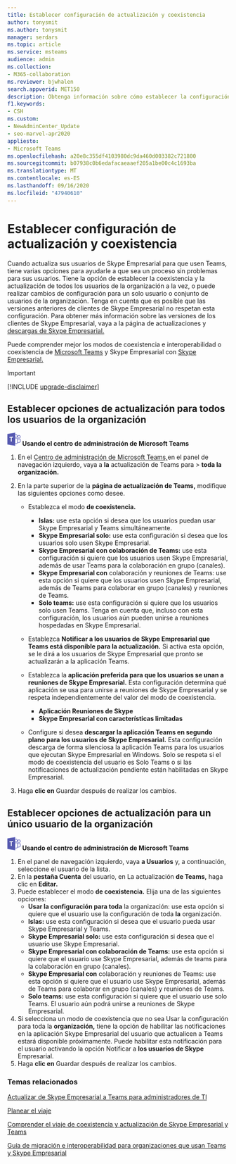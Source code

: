 ```yaml
---
title: Establecer configuración de actualización y coexistencia
author: tonysmit
ms.author: tonysmit
manager: serdars
ms.topic: article
ms.service: msteams
audience: admin
ms.collection:
- M365-collaboration
ms.reviewer: bjwhalen
search.appverid: MET150
description: Obtenga información sobre cómo establecer la configuración de coexistencia y actualización para todos los usuarios de la organización a la vez, o para un único o conjunto de usuarios de la organización.
f1.keywords:
- CSH
ms.custom:
- NewAdminCenter_Update
- seo-marvel-apr2020
appliesto:
- Microsoft Teams
ms.openlocfilehash: a20e8c355df4103980dc9da460d003382c721800
ms.sourcegitcommit: b07938c0b6edafacaeaaef205a1be00c4c1693ba
ms.translationtype: MT
ms.contentlocale: es-ES
ms.lasthandoff: 09/16/2020
ms.locfileid: "47940610"
---
```

# <a name="set-your-coexistence-and-upgrade-settings"></a>Establecer configuración de actualización y coexistencia


Cuando actualiza sus usuarios de Skype Empresarial para que usen Teams, tiene varias opciones para ayudarle a que sea un proceso sin problemas para sus usuarios. Tiene la opción de establecer la coexistencia y la actualización de todos los usuarios de la organización a la vez, o puede realizar cambios de configuración para un solo usuario o conjunto de usuarios de la organización. Tenga en cuenta que es posible que las versiones anteriores de clientes de Skype Empresarial no respetan esta configuración. Para obtener más información sobre las versiones de los clientes de Skype Empresarial, vaya a la página de actualizaciones y [descargas de Skype Empresarial.](https://docs.microsoft.com/skypeforbusiness/software-updates) 

Puede comprender mejor los modos de coexistencia e interoperabilidad o coexistencia de [Microsoft Teams](teams-and-skypeforbusiness-coexistence-and-interoperability.md) y Skype Empresarial con [Skype Empresarial.](coexistence-chat-calls-presence.md)  

> [!IMPORTANT]
> [!INCLUDE [upgrade-disclaimer](includes/upgrade-disclaimer.md)]


## <a name="set-upgrade-options-for-all-users-in-your-organization"></a>Establecer opciones de actualización para todos los usuarios de la organización

![Un icono que muestra el logotipo de Microsoft Teams](media/teams-logo-30x30.png) **Usando el centro de administración de Microsoft Teams**

1. En el [Centro de administración de Microsoft Teams,](https://admin.teams.microsoft.com/)en el panel de navegación izquierdo, vaya a **la** actualización de Teams para  >  **toda la organización.** 

2. En la parte superior de la **página de actualización de Teams,** modifique las siguientes opciones como desee.
    - Establezca el modo **de coexistencia.**
        - **Islas:** use esta opción si desea que los usuarios puedan usar Skype Empresarial y Teams simultáneamente.
        - **Skype Empresarial solo:** use esta configuración si desea que los usuarios solo usen Skype Empresarial.
        - **Skype Empresarial con colaboración de Teams:** use esta configuración si quiere que los usuarios usen Skype Empresarial, además de usar Teams para la colaboración en grupo (canales).
        - **Skype Empresarial con** colaboración y reuniones de Teams: use esta opción si quiere que los usuarios usen Skype Empresarial, además de Teams para colaborar en grupo (canales) y reuniones de Teams.
        - **Solo teams:** use esta configuración si quiere que los usuarios solo usen Teams. Tenga en cuenta que, incluso con esta configuración, los usuarios aún pueden unirse a reuniones hospedadas en Skype Empresarial.
        
    - Establezca **Notificar a los usuarios de Skype Empresarial que Teams está disponible para la actualización.** Si activa esta opción, se le dirá a los usuarios de Skype Empresarial que pronto se actualizarán a la aplicación Teams.
    - Establezca la **aplicación preferida para que los usuarios se unan a reuniones de Skype Empresarial.** Esta configuración determina qué aplicación se usa para unirse a reuniones de Skype Empresarial y se respeta independientemente del valor del modo de coexistencia.
      - **Aplicación Reuniones de Skype**
      - **Skype Empresarial con características limitadas**
    - Configure si desea **descargar la aplicación Teams en segundo plano para los usuarios de Skype Empresarial.**  Esta configuración descarga de forma silenciosa la aplicación Teams para los usuarios que ejecutan Skype Empresarial en Windows. Solo se respeta si el modo de coexistencia del usuario es Solo Teams o si las notificaciones de actualización pendiente están habilitadas en Skype Empresarial.
3. Haga **clic en** Guardar después de realizar los cambios.

## <a name="set-upgrade-options-for-a-single-user-in-your-organization"></a>Establecer opciones de actualización para un único usuario de la organización

![Un icono que muestra el logotipo de Microsoft Teams](media/teams-logo-30x30.png) **Usando el centro de administración de Microsoft Teams**

1. En el panel de navegación izquierdo, vaya **a Usuarios** y, a continuación, seleccione el usuario de la lista. 
2. En la **pestaña Cuenta** del usuario, en La actualización **de Teams,** haga clic en **Editar.**
3. Puede establecer el modo **de coexistencia.** Elija una de las siguientes opciones:
     - **Usar la configuración para toda** la organización: use esta opción si quiere que el usuario use la configuración de toda **la** organización. 
     - **Islas:** use esta configuración si desea que el usuario pueda usar Skype Empresarial y Teams. 
     - **Skype Empresarial solo:** use esta configuración si desea que el usuario use Skype Empresarial.
     - **Skype Empresarial con colaboración de Teams:** use esta opción si quiere que el usuario use Skype Empresarial, además de teams para la colaboración en grupo (canales).
      - **Skype Empresarial con** colaboración y reuniones de Teams: use esta opción si quiere que el usuario use Skype Empresarial, además de Teams para colaborar en grupo (canales) y reuniones de Teams.
     - **Solo teams:** use esta configuración si quiere que el usuario use solo Teams. El usuario aún podrá unirse a reuniones de Skype Empresarial.
4. Si selecciona  un modo de coexistencia que no sea Usar la configuración para toda la **organización,** tiene la opción de habilitar las notificaciones en la aplicación Skype Empresarial del usuario que actualicen a Teams estará disponible próximamente. Puede habilitar esta notificación para el usuario activando la opción Notificar a **los usuarios de Skype** Empresarial.
5. Haga **clic en** Guardar después de realizar los cambios.

### <a name="related-topics"></a>Temas relacionados
[Actualizar de Skype Empresarial a Teams para administradores de TI](upgrade-to-teams-on-prem-overview.md)

[Planear el viaje](upgrade-plan-journey.md)

[Comprender el viaje de coexistencia y actualización de Skype Empresarial y Teams](upgrade-and-coexistence-of-skypeforbusiness-and-teams.md)

[Guía de migración e interoperabilidad para organizaciones que usan Teams y Skype Empresarial](migration-interop-guidance-for-teams-with-skype.md)
